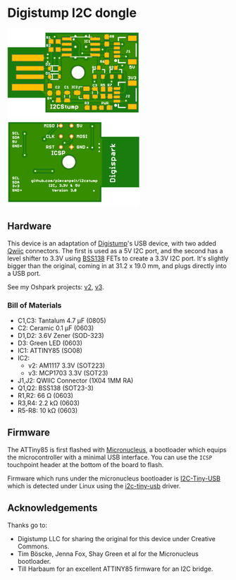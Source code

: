 # Digistump I2C dongle

![Top of I2CStump](gfx/i2cstump-v3-top.png)
![Bottom of I2CStump](gfx/i2cstump-v3-bottom.png)

## Hardware 

This device is an adaptation of [Digistump](http://digistump.com/products/1)'s
USB device, with two added [Qwiic](https://www.sparkfun.com/qwiic) connectors.
The first is used as a 5V I2C port, and the second has a level shifter to 3.3V
using [BSS138](https://www.onsemi.com/pub/Collateral/BSS138-D.PDF) FETs to
create a 3.3V I2C port. It's slightly bigger than the original, coming in 
at 31.2 x 19.0 mm, and plugs directly into a USB port.

See my Oshpark projects: [v2](https://oshpark.com/shared_projects/iBBtdp7S),
[v3](https://oshpark.com/shared_projects/8I7qjXw7).

### Bill of Materials

*   C1,C3: Tantalum 4.7 μF (0805)
*   C2: Ceramic 0.1 μF (0603)
*   D1,D2: 3.6V Zener (SOD-323)
*   D3: Green LED (0603)
*   IC1: ATTINY85 (SO08)
*   IC2:
    *   v2: AM1117 3.3V (SOT223)
    *   v3: MCP1703 3.3V (SOT23)
*   J1,J2: QWIIC Connector (1X04 1MM RA)
*   Q1,Q2: BSS138 (SOT23-3)
*   R1,R2: 66 Ω (0603)
*   R3,R4: 2.2 kΩ (0603)
*   R5-R8: 10 kΩ (0603)

## Firmware

The ATTiny85 is first flashed with [Micronucleus](https://github.com/micronucleus/micronucleus),
a bootloader which equips the microcontroller with a minimal USB interface. You can use the
`ICSP` touchpoint header at the bottom of the board to flash.

Firmware which runs under the micronucleus bootloader is [I2C-Tiny-USB](https://github.com/harbaum/I2C-Tiny-USB)
which is detected under Linux using the [i2c-tiny-usb](https://github.com/torvalds/linux/blob/master/drivers/i2c/busses/i2c-tiny-usb.c)
driver.

## Acknowledgements

Thanks go to:

*   Digistump LLC for sharing the original for this device under Creative Commons.
*   Tim Böscke, Jenna Fox, Shay Green et al for the Micronucleus bootloader.
*   Till Harbaum for an excellent ATTINY85 firmware for an I2C bridge.
